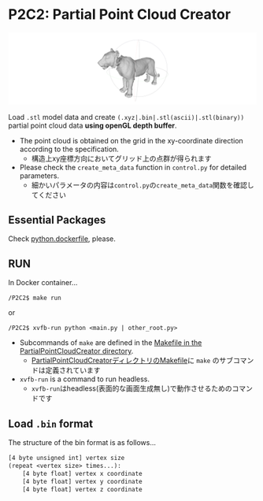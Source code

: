 # **P2C2**: Partial Point Cloud Creator

![partial stl image](./image/image_stl.png)

Load `.stl` model data and create `(.xyz|.bin|.stl(ascii)|.stl(binary))` partial point cloud data **using openGL depth buffer**.

- The point cloud is obtained on the grid in the xy-coordinate direction according to the specification.
    - 構造上xy座標方向においてグリッド上の点群が得られます
- Please check the `create_meta_data` function in `control.py` for detailed parameters.
    - 細かいパラメータの内容は`control.py`の`create_meta_data`関数を確認してください

## Essential Packages

Check [python.dockerfile](./python.dockerfile), please.

## RUN

In Docker container...

```
/P2C2$ make run
```
or
```
/P2C2$ xvfb-run python <main.py | other_root.py>
```

- Subcommands of `make` are defined in the [Makefile in the PartialPointCloudCreator directory](./PartialPointCloudCreator/Makefile).
    - [PartialPointCloudCreatorディレクトリのMakefile](./PartialPointCloudCreator/Makefile)に `make` のサブコマンドは定義されています
- `xvfb-run` is a command to run headless.
    - `xvfb-run`はheadless(表面的な画面生成無し)で動作させるためのコマンドです


## Load `.bin` format 

The structure of the bin format is as follows...

```
[4 byte unsigned int] vertex size
(repeat <vertex size> times...):
    [4 byte float] vertex x coordinate
    [4 byte float] vertex y coordinate
    [4 byte float] vertex z coordinate

```

